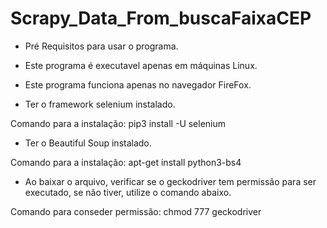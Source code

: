 # Scrapy_Data_From_buscaFaixaCEP

- Pré Requisitos para usar o programa.

- Este programa é executavel apenas em máquinas Linux.

- Este programa funciona apenas no navegador FireFox.

- Ter o framework selenium instalado.

Comando para a instalação: pip3 install -U selenium

- Ter o Beautiful Soup instalado.

Comando para a instalação: apt-get install python3-bs4 

- Ao baixar o arquivo, verificar se o geckodriver tem permissão para ser executado, se não tiver, utilize o  comando abaixo.

Comando para conseder permissão: chmod 777 geckodriver
